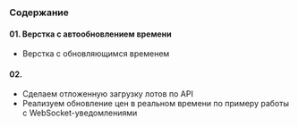 ### Содержание  

#### 01. Верстка с автообновлением времени  
- Верстка с обновляющимся временем  
  
#### 02.  
- Сделаем отложенную загрузку лотов по API  
- Реализуем обновление цен в реальном времени по примеру работы с WebSocket-уведомлениями  

